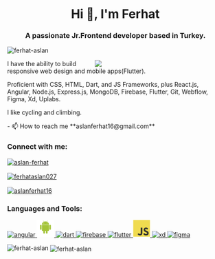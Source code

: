 
<h1 align="center">Hi 👋, I'm Ferhat</h1>

<h3 align="center">A passionate Jr.Frontend developer based in Turkey.</h3>

<p align="left"> <img src="https://komarev.com/ghpvc/?username=ferhat-aslan&label=Profile%20views&color=0e75b6&style=flat" alt="ferhat-aslan" /> </p>
<img align='right' src="https://media.giphy.com/media/CuKEZdZ3V01gI/giphy.gif" width="300" />
<p>I have the ability to build responsive web design and mobile apps(Flutter).</p>
<p>Proficient with CSS, HTML, Dart, and JS Frameworks, plus React.js, Angular, Node.js, Express.js, MongoDB, 
 Firebase, Flutter, Git, Webflow, Figma, Xd, Uplabs.</p>
 <p>I like cycling and climbing.</p>
- 📫 How to reach me **aslanferhat16@gmail.com**

<h3 align="left">Connect with me:</h3>

<p align="left">

<a href="https://linkedin.com/in/aslanferhat" target="blank"><img align="center" src="https://raw.githubusercontent.com/rahuldkjain/github-profile-readme-generator/master/src/images/icons/Social/linked-in-alt.svg" alt="aslan-ferhat" height="30" width="40" /></a>

<a href="https://instagram.com/ferhataslan027" target="blank"><img align="center" src="https://raw.githubusercontent.com/rahuldkjain/github-profile-readme-generator/master/src/images/icons/Social/instagram.svg" alt="ferhataslan027" height="30" width="40" /></a>

<a href="https://www.hackerrank.com/aslanferhat16" target="blank"><img align="center" src="https://raw.githubusercontent.com/rahuldkjain/github-profile-readme-generator/master/src/images/icons/Social/hackerrank.svg" alt="aslanferhat16" height="30" width="40" /></a>

</p>

<h3 align="left">Languages and Tools:</h3>

<p align="left">  <a href="https://angular.io" target="_blank" rel="noreferrer"> <img src="https://angular.io/assets/images/logos/angular/angular.svg" alt="angular" width="40" height="40"/> </a> <a href="https://developer.android.com" target="_blank" rel="noreferrer"> <img src="https://raw.githubusercontent.com/devicons/devicon/master/icons/android/android-original-wordmark.svg" alt="android" width="40" height="40"/> </a> <a href="https://dart.dev" target="_blank" rel="noreferrer"> <img src="https://www.vectorlogo.zone/logos/dartlang/dartlang-icon.svg" alt="dart" width="40" height="40"/> </a> <a href="https://firebase.google.com/" target="_blank" rel="noreferrer"> <img src="https://www.vectorlogo.zone/logos/firebase/firebase-icon.svg" alt="firebase" width="40" height="40"/> </a> <a href="https://flutter.dev" target="_blank" rel="noreferrer"> <img src="https://www.vectorlogo.zone/logos/flutterio/flutterio-icon.svg" alt="flutter" width="40" height="40"/> </a>  <a href="https://developer.mozilla.org/en-US/docs/Web/JavaScript" target="_blank" rel="noreferrer"> <img src="https://raw.githubusercontent.com/devicons/devicon/master/icons/javascript/javascript-original.svg" alt="javascript" width="40" height="40"/> </a> <a href="https://www.adobe.com/products/xd.html" target="_blank" rel="noreferrer"> <img src="https://cdn.worldvectorlogo.com/logos/adobe-xd.svg" alt="xd" width="40" height="40"/> </a><a href="https://www.figma.com/" target="_blank" rel="noreferrer"> <img src="https://cdn.worldvectorlogo.com/logos/figma-1.svg" alt="figma" width="40" height="40"/> </a> </p>

<p><img align="left" src="https://github-readme-stats.vercel.app/api/top-langs?username=ferhat-aslan&show_icons=true&locale=en&layout=compact" alt="ferhat-aslan" /></p>

<p>&nbsp;<img align="center" src="https://github-readme-stats.vercel.app/api?username=ferhat-aslan&show_icons=true&locale=en" alt="ferhat-aslan" /></p>




